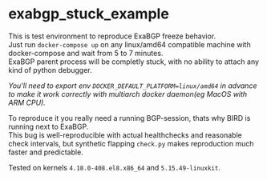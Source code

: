 # exabgp_stuck_example

This is test environment to reproduce ExaBGP freeze behavior.  
Just run `docker-compose up` on any linux/amd64 compatible machine with docker-compose and wait from 5 to 7 minutes.  
ExaBGP parent process will be completly stuck, with no ability to attach any kind of python debugger.  

_You'll need to export env `DOCKER_DEFAULT_PLATFORM=linux/amd64` in advance to make it work correctly with multiarch docker daemon(eg MacOS with ARM CPU)._

To reproduce it you really need a running BGP-session, thats why BIRD is running next to ExaBGP.  
This bug is well-reproducible with actual healthchecks and reasonable check intervals, but synthetic flapping `check.py` makes reproduction much faster and predictable.

Tested on kernels `4.18.0-408.el8.x86_64` and `5.15.49-linuxkit`.
